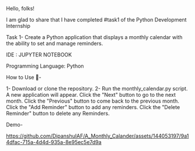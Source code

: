Hello, folks!

I am glad to share that I have completed #task1 of the Python Development Internship

Task 1- Create a Python application that displays a monthly calendar with the ability to set and manage reminders.

IDE : JUPYTER NOTEBOOK

Programming Language: Python


How to Use 🚀-

1- Download or clone the repository.
2- Run the monthly_calendar.py script. 
A new application will appear. 
Click the "Next" button to go to the next month.
Click the "Previous" button to come back to the previous month. 
Click the "Add Reminder" button to add any reminders. 
Click the "Delete Reminder" button to delete any Reminders.

Demo-



https://github.com/DipanshuIAF/A_Monthly_Calander/assets/144053197/9a14dfac-715a-4d4d-935a-8e95ec5e7d9a

